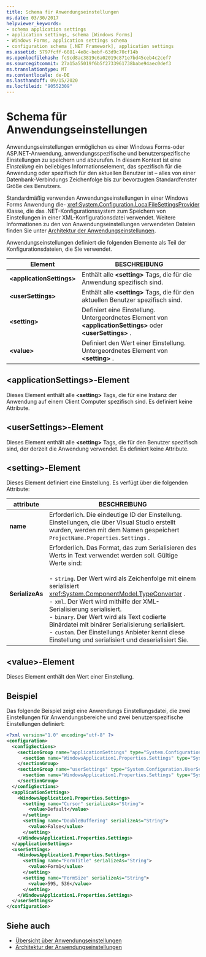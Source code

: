 ```yaml
---
title: Schema für Anwendungseinstellungen
ms.date: 03/30/2017
helpviewer_keywords:
- schema application settings
- application settings, schema [Windows Forms]
- Windows Forms, application settings schema
- configuration schema [.NET Framework], application settings
ms.assetid: 5797fcff-6081-4e8c-bebf-63d9c70cf14b
ms.openlocfilehash: fc9cd8ac3819c6a02019c871e7bd45ceb4c2cef7
ms.sourcegitcommit: 27a15a55019f6b5f2733961738babe94aec0def3
ms.translationtype: MT
ms.contentlocale: de-DE
ms.lasthandoff: 09/15/2020
ms.locfileid: "90552309"
---
```

# <a name="application-settings-schema"></a>Schema für Anwendungseinstellungen

Anwendungseinstellungen ermöglichen es einer Windows Forms-oder ASP.NET-Anwendung, anwendungsspezifische und benutzerspezifische Einstellungen zu speichern und abzurufen. In diesem Kontext ist eine *Einstellung* ein beliebiges Informationselement, das spezifisch für die Anwendung oder spezifisch für den aktuellen Benutzer ist – alles von einer Datenbank-Verbindungs Zeichenfolge bis zur bevorzugten Standardfenster Größe des Benutzers.

Standardmäßig verwenden Anwendungseinstellungen in einer Windows Forms Anwendung die- <xref:System.Configuration.LocalFileSettingsProvider> Klasse, die das .NET-Konfigurationssystem zum Speichern von Einstellungen in einer XML-Konfigurationsdatei verwendet. Weitere Informationen zu den von Anwendungseinstellungen verwendeten Dateien finden Sie unter [Architektur der Anwendungseinstellungen](/dotnet/desktop/winforms/advanced/application-settings-architecture).

Anwendungseinstellungen definiert die folgenden Elemente als Teil der Konfigurationsdateien, die Sie verwendet.

| Element                    | BESCHREIBUNG                                                                           |
| -------------------------- | ------------------------------------------------------------------------------------- |
| **\<applicationSettings>** | Enthält alle **\<setting>** Tags, die für die Anwendung spezifisch sind.                         |
| **\<userSettings>**        | Enthält alle **\<setting>** Tags, die für den aktuellen Benutzer spezifisch sind.                        |
| **\<setting>**             | Definiert eine Einstellung. Untergeordnetes Element von **\<applicationSettings>** oder **\<userSettings>** . |
| **\<value>**               | Definiert den Wert einer Einstellung. Untergeordnetes Element von **\<setting>** .                                   |

## <a name="applicationsettings-element"></a>\<applicationSettings>-Element

Dieses Element enthält alle **\<setting>** Tags, die für eine Instanz der Anwendung auf einem Client Computer spezifisch sind. Es definiert keine Attribute.

## <a name="usersettings-element"></a>\<userSettings>-Element

Dieses Element enthält alle **\<setting>** Tags, die für den Benutzer spezifisch sind, der derzeit die Anwendung verwendet. Es definiert keine Attribute.

## <a name="setting-element"></a>\<setting>-Element

Dieses Element definiert eine Einstellung. Es verfügt über die folgenden Attribute:

| attribute        | BESCHREIBUNG |
| ---------------- | ----------- |
| **name**         | Erforderlich. Die eindeutige ID der Einstellung. Einstellungen, die über Visual Studio erstellt wurden, werden mit dem Namen gespeichert `ProjectName.Properties.Settings` . |
| **SerializeAs** | Erforderlich. Das Format, das zum Serialisieren des Werts in Text verwendet werden soll. Gültige Werte sind:<br><br>- `string`. Der Wert wird als Zeichenfolge mit einem serialisiert <xref:System.ComponentModel.TypeConverter> .<br>- `xml`. Der Wert wird mithilfe der XML-Serialisierung serialisiert.<br>- `binary`. Der Wert wird als Text codierte Binärdatei mit binärer Serialisierung serialisiert.<br />- `custom`. Der Einstellungs Anbieter kennt diese Einstellung und serialisiert und deserialisiert Sie. |

## <a name="value-element"></a>\<value>-Element

Dieses Element enthält den Wert einer Einstellung.

## <a name="example"></a>Beispiel

Das folgende Beispiel zeigt eine Anwendungs Einstellungsdatei, die zwei Einstellungen für Anwendungsbereiche und zwei benutzerspezifische Einstellungen definiert:

```xml
<?xml version="1.0" encoding="utf-8" ?>
<configuration>
  <configSections>
    <sectionGroup name="applicationSettings" type="System.Configuration.ApplicationSettingsGroup, System, Version=2.0.0.0, Culture=neutral, PublicKeyToken=b77a5c561934e089">
      <section name="WindowsApplication1.Properties.Settings" type="System.Configuration.ClientSettingsSection, System, Version=2.0.0.0, Culture=neutral, PublicKeyToken=b77a5c561934e089" />
    </sectionGroup>
    <sectionGroup name="userSettings" type="System.Configuration.UserSettingsGroup, System, Version=2.0.0.0, Culture=neutral, PublicKeyToken=b77a5c561934e089">
      <section name="WindowsApplication1.Properties.Settings" type="System.Configuration.ClientSettingsSection, System, Version=2.0.0.0, Culture=neutral, PublicKeyToken=b77a5c561934e089" allowExeDefinition="MachineToLocalUser" />
    </sectionGroup>
  </configSections>
  <applicationSettings>
    <WindowsApplication1.Properties.Settings>
      <setting name="Cursor" serializeAs="String">
        <value>Default</value>
      </setting>
      <setting name="DoubleBuffering" serializeAs="String">
        <value>False</value>
      </setting>
    </WindowsApplication1.Properties.Settings>
  </applicationSettings>
  <userSettings>
    <WindowsApplication1.Properties.Settings>
      <setting name="FormTitle" serializeAs="String">
        <value>Form1</value>
      </setting>
      <setting name="FormSize" serializeAs="String">
        <value>595, 536</value>
      </setting>
    </WindowsApplication1.Properties.Settings>
  </userSettings>
</configuration>
```

## <a name="see-also"></a>Siehe auch

- [Übersicht über Anwendungseinstellungen](/dotnet/desktop/winforms/advanced/application-settings-overview)
- [Architektur der Anwendungseinstellungen](/dotnet/desktop/winforms/advanced/application-settings-architecture)
